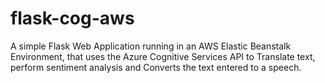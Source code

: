 # flask-cog-aws
A simple Flask Web Application running in an AWS Elastic Beanstalk Environment, that uses the Azure Cognitive Services API to Translate text, perform sentiment analysis and Converts the text entered
to a speech.
